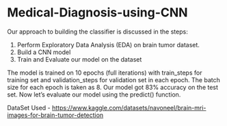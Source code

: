 # Medical-Diagnosis-using-CNN

Our approach to building the classifier is discussed in the steps: 
1. Perform Exploratory Data Analysis (EDA) on brain tumor dataset.
2. Build a CNN model 
3. Train and Evaluate our model on the dataset

The model is trained on 10 epochs (full iterations) with train_steps for training set and validation_steps for validation set in each epoch. The batch size for each epoch is taken as 8. Our model got 83% accuracy on the test set. Now let’s evaluate our model using the predict() function.

DataSet Used - https://www.kaggle.com/datasets/navoneel/brain-mri-images-for-brain-tumor-detection
